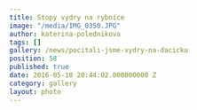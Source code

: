```yaml
---
title: Stopy vydry na rybníce
image: "/media/IMG_0350.JPG"
author: katerina-polednikova
tags: []
gallery: /news/pocitali-jsme-vydry-na-dacicku
position: 58
published: true
date: 2016-05-18 20:44:02.000000000 Z
category: gallery
layout: photo
---
```

